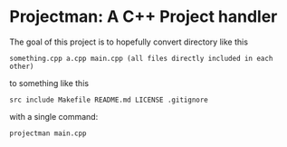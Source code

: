 # Projectman: A C++ Project handler

The goal of this project is to hopefully convert directory like this
```
something.cpp a.cpp main.cpp (all files directly included in each other)
```

to something like this 

```
src include Makefile README.md LICENSE .gitignore
```

with a single command:
```bash
projectman main.cpp 
```
